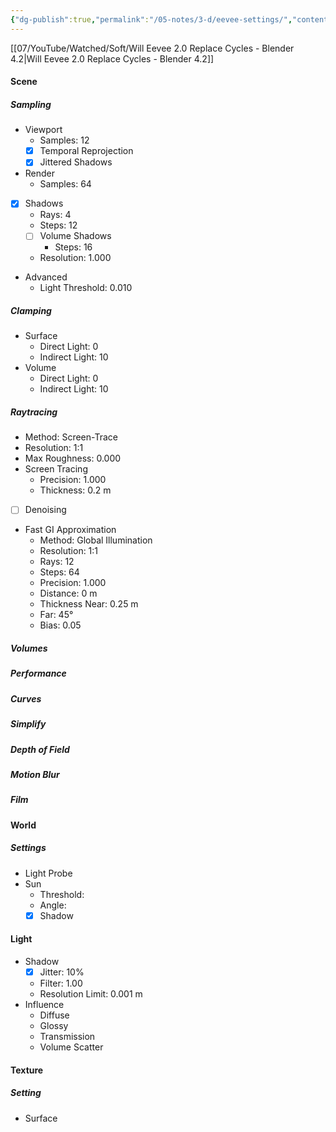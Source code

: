 ```yaml
---
{"dg-publish":true,"permalink":"/05-notes/3-d/eevee-settings/","contentClasses":"daily page-gray Sunday","noteIcon":"","created":"2025-01-21T01:20:16.971+10:00","updated":"2025-01-21T16:22:36.442+10:00"}
---
```


[[07/YouTube/Watched/Soft/Will Eevee 2.0 Replace Cycles - Blender 4.2\|Will Eevee 2.0 Replace Cycles - Blender 4.2]]
#### Scene
##### Sampling
- Viewport
	- Samples: 12
	- [X] Temporal Reprojection
	- [X] Jittered Shadows
- Render
	- Samples: 64
- [X] Shadows
	- Rays: 4
	- Steps: 12
	- [ ] Volume Shadows
		- Steps: 16
	- Resolution: 1.000
- Advanced
	- Light Threshold: 0.010
##### Clamping
- Surface
	- Direct Light: 0
	- Indirect Light: 10
- Volume
	- Direct Light: 0
	- Indirect Light: 10
##### Raytracing
- Method: Screen-Trace
- Resolution: 1:1
- Max Roughness: 0.000
- Screen Tracing
	- Precision: 1.000
	- Thickness: 0.2 m
- [ ] Denoising
- Fast GI Approximation
	- Method: Global Illumination
	- Resolution: 1:1
	- Rays: 12
	- Steps: 64
	- Precision: 1.000 
	- Distance: 0 m
	- Thickness Near: 0.25 m
	- Far: 45°
	- Bias: 0.05
##### Volumes
##### Performance
##### Curves
##### Simplify
##### Depth of Field
##### Motion Blur
##### Film
#### World 
#####  Settings
- Light Probe
- Sun
	- Threshold: 
	- Angle:
	- [X] Shadow
#### Light
- Shadow
	- [X] Jitter: 10%
	- Filter: 1.00
	- Resolution Limit: 0.001 m
- Influence
	- Diffuse
	- Glossy
	- Transmission
	- Volume Scatter
#### Texture
##### Setting
- Surface




